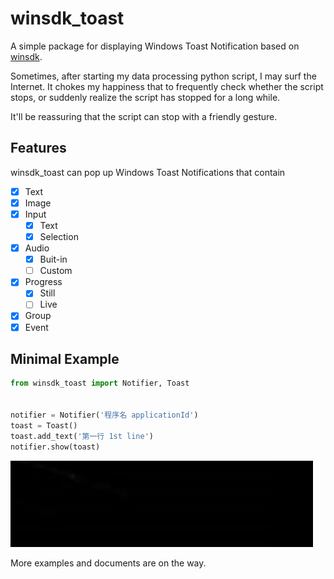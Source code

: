 # winsdk_toast

A simple package for displaying Windows Toast Notification based on [winsdk].

Sometimes, after starting my data processing python script, I may surf the Internet.
It chokes my happiness that to frequently check whether the script stops,
or suddenly realize the script has stopped for a long while.

It'll be reassuring that the script can stop with a friendly gesture.

## Features

winsdk_toast can pop up Windows Toast Notifications that contain

- [x] Text
- [x] Image
- [x] Input
  - [x] Text
  - [x] Selection
- [x] Audio
  - [x] Buit-in
  - [ ] Custom
- [x] Progress
  - [x] Still
  - [ ] Live
- [x] Group
- [x] Event

## Minimal Example

```python
from winsdk_toast import Notifier, Toast


notifier = Notifier('程序名 applicationId')
toast = Toast()
toast.add_text('第一行 1st line')
notifier.show(toast)
```

![minimal.gif](https://github.com/Mo-Dabao/winsdk_toast/blob/main/docs/source/Examples/pics/minimal.gif?raw=true)

More examples and documents are on the way.


[winsdk]: https://pypi.org/project/winsdk
